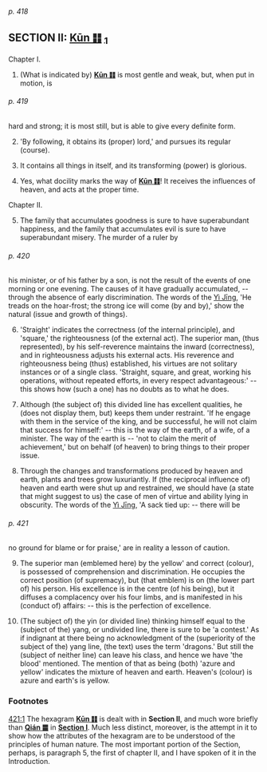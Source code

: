 ###### p. 418

## SECTION II: **[**Kūn ䷁**](./e59da4kun.md)** <a name="fr_285"></a>[<sub>1</sub>](#fn_285)

Chapter I.

1. (What is indicated by) [**Kūn ䷁**](./e59da4kun.md) is most gentle and weak, but, when put in motion, is

###### p. 419

hard and strong; it is most still, but is able to give every definite form.

2. 'By following, it obtains its (proper) lord,' and pursues its regular (course).

3. It contains all things in itself, and its transforming (power) is glorious.

4. Yes, what docility marks the way of [**Kūn ䷁**](./e59da4kun.md)! It receives the influences of heaven, and acts at the proper time.

Chapter II. 

5. The family that accumulates goodness is sure to have superabundant happiness, and the family that accumulates evil is sure to have superabundant misery. The murder of a ruler by

###### p. 420

his minister, or of his father by a son, is not the result of the events of one morning or one evening. The causes of it have gradually accumulated, -- through the absence of early discrimination. The words of the [Yì Jīng](https://en.wikipedia.org/wiki/I_Ching), 'He treads on the hoar-frost; the strong ice will come (by and by),' show the natural (issue and growth of things).

6. 'Straight' indicates the correctness (of the internal principle), and 'square,' the righteousness (of the external act). The superior man, (thus represented), by his self-reverence maintains the inward (correctness), and in righteousness adjusts his external acts. His reverence and righteousness being (thus) established, his virtues are not solitary instances or of a single class. 'Straight, square, and great, working his operations, without repeated efforts, in every respect advantageous:' -- this shows how (such a one) has no doubts as to what he does.

7. Although (the subject of) this divided line has excellent qualities, he (does not display them, but) keeps them under restraint. 'If he engage with them in the service of the king, and be successful, he will not claim that success for himself:' -- this is the way of the earth, of a wife, of a minister. The way of the earth is -- 'not to claim the merit of achievement,' but on behalf (of heaven) to bring things to their proper issue.

8. Through the changes and transformations produced by heaven and earth, plants and trees grow luxuriantly. If (the reciprocal influence of) heaven and earth were shut up and restrained, we should have (a state that might suggest to us) the case of men of virtue and ability lying in obscurity. The words of the [Yì Jīng](https://en.wikipedia.org/wiki/I_Ching), 'A sack tied up: -- there will be

###### p. 421

no ground for blame or for praise,' are in reality a lesson of caution.

9. The superior man (emblemed here) by the yellow' and correct (colour), is possessed of comprehension and discrimination. He occupies the correct position (of supremacy), but (that emblem) is on (the lower part of) his person. His excellence is in the centre (of his being), but it diffuses a complacency over his four limbs, and is manifested in his (conduct of) affairs: -- this is the perfection of excellence.

10. (The subject of) the yin (or divided line) thinking himself equal to the (subject of the) yang, or undivided line, there is sure to be 'a contest.' As if indignant at there being no acknowledgment of the (superiority of the subject of the) yang line, (the text) uses the term 'dragons.' But still the (subject of neither line) can leave his class, and hence we have 'the blood' mentioned. The mention of that as being (both) 'azure and yellow' indicates the mixture of heaven and earth. Heaven's (colour) is azure and earth's is yellow.

### Footnotes

<a name="fn_285"></a>[421:1](#fr_285) The hexagram [**Kūn ䷁**](./e59da4kun.md) is dealt with in **Section II**, and much wore briefly than [**Qián ䷀**](./e4b9beqian.md) in [**Section I**](appendix04s1.md). Much less distinct, moreover, is the attempt in it to show how the attributes of the hexagram are to be understood of the principles of human nature. The most important portion of the Section, perhaps, is paragraph 5, the first of chapter II, and I have spoken of it in the Introduction.
